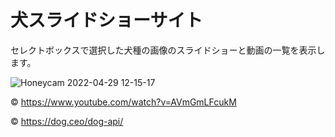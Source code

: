 # 犬スライドショーサイト

セレクトボックスで選択した犬種の画像のスライドショーと動画の一覧を表示します。

![Honeycam 2022-04-29 12-15-17](https://user-images.githubusercontent.com/55516949/165880199-d9f60d7b-6b4e-45bf-8eed-7bcc9ef7b89d.gif)

© https://www.youtube.com/watch?v=AVmGmLFcukM

© https://dog.ceo/dog-api/
